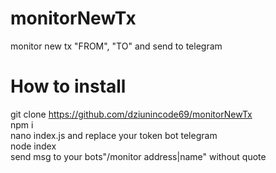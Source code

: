 # monitorNewTx

monitor new tx "FROM", "TO" and send to telegram<br>

# How to install
git clone https://github.com/dziunincode69/monitorNewTx <br>
npm i <br>
nano index.js and replace your token bot telegram <br>
node index<br>
send msg to your bots"/monitor address|name" without quote

